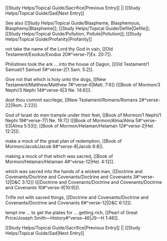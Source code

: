[[Study Helps/Topical Guide/Sacrifice|Previous Entry]]  ||  [[Study Helps/Topical Guide/Sad|Next Entry]]

 See also [[Study Helps/Topical Guide/Blaspheme, Blasphemous, Blasphemy|Blaspheme]]; [[Study Helps/Topical Guide/Defile|Defile]]; [[Study Helps/Topical Guide/Pollution, Pollute|Pollution]]; [[Study Helps/Topical Guide/Profanity|Profanity]]

 not take the name of the Lord thy God in vain, [[Old Testament/Exodus/Exodus 20#^verse-7|Ex. 20:7]].

 Philistines took the ark ... into the house of Dagon, [[Old Testament/1 Samuel/1 Samuel 5#^verse-2|1 Sam. 5:2]].

 Give not that which is holy unto the dogs, [[New Testament/Matthew/Matthew 7#^verse-6|Matt. 7:6]] ([[Book of Mormon/3 Nephi/3 Nephi 14#^verse-6|3 Ne. 14:6]]).

 dost thou commit sacrilege, [[New Testament/Romans/Romans 2#^verse-22|Rom. 2:22]].

 God of Israel do men trample under their feet, [[Book of Mormon/1 Nephi/1 Nephi 19#^verse-7|1 Ne. 19:7]] ([[Book of Mormon/Alma/Alma 5#^verse-53|Alma 5:53]]; [[Book of Mormon/Helaman/Helaman 12#^verse-2|Hel. 12:2]]).

 make a mock of the great plan of redemption, [[Book of Mormon/Jacob/Jacob 6#^verse-8|Jacob 6:8]].

 making a mock of that which was sacred, [[Book of Mormon/Helaman/Helaman 4#^verse-12|Hel. 4:12]].

 which was sacred into the hands of a wicked man, [[Doctrine and Covenants/Doctrine and Covenants/Doctrine and Covenants 3#^verse-12|D&C 3:12]] ([[Doctrine and Covenants/Doctrine and Covenants/Doctrine and Covenants 10#^verse-9|10:9]]).

 Trifle not with sacred things, [[Doctrine and Covenants/Doctrine and Covenants/Doctrine and Covenants 6#^verse-12|D&C 6:12]].

 tempt me ... to get the plates for ... getting rich, [[Pearl of Great Price/Joseph Smith—History#^verse-46|JS—H 1:46]].

[[Study Helps/Topical Guide/Sacrifice|Previous Entry]]  ||  [[Study Helps/Topical Guide/Sad|Next Entry]]